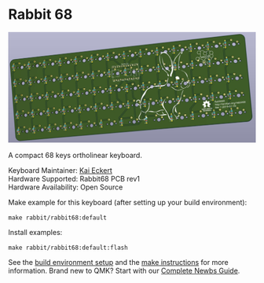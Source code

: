 Rabbit 68
===

![Rabbit 68 Project](https://raw.githubusercontent.com/kaiec/rabbit68/master/images/rabbit68-rev1-rendered-bg.jpg)

A compact 68 keys ortholinear keyboard.

Keyboard Maintainer: [Kai Eckert](https://github.com/kaiec)  
Hardware Supported: Rabbit68 PCB rev1  
Hardware Availability: Open Source 

Make example for this keyboard (after setting up your build environment):

    make rabbit/rabbit68:default

Install examples:

    make rabbit/rabbit68:default:flash

See the [build environment setup](https://docs.qmk.fm/#/getting_started_build_tools) and the [make instructions](https://docs.qmk.fm/#/getting_started_make_guide) for more information. Brand new to QMK? Start with our [Complete Newbs Guide](https://docs.qmk.fm/#/newbs).

